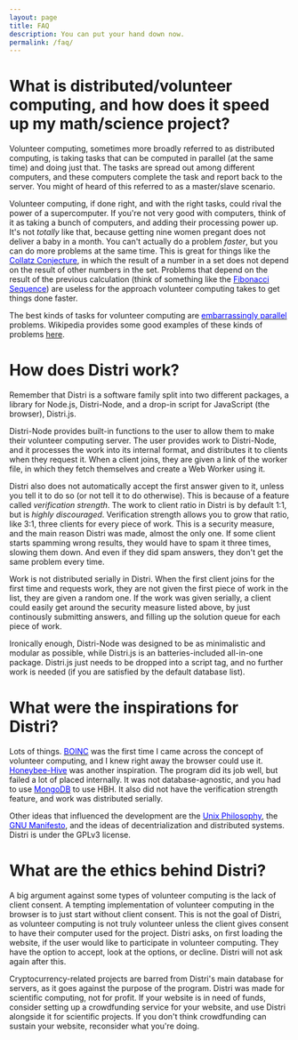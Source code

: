 ```yaml
---
layout: page
title: FAQ
description: You can put your hand down now.
permalink: /faq/
---
```


# What is distributed/volunteer computing, and how does it speed up my math/science project?

Volunteer computing, sometimes more broadly referred to as distributed computing, is taking tasks that can be computed in parallel (at the same time) and doing just that. The tasks are spread out among different computers, and these computers complete the task and report back to the server. You might of heard of this referred to as a master/slave scenario.

Volunteer computing, if done right, and with the right tasks, could rival the power of a supercomputer. If you're not very good with computers, think of it as taking a bunch of computers, and adding their processing power up. It's not _totally_ like that, because getting nine women pregant does not deliver a baby in a month. You can't actually do a problem _faster_, but you can do more problems at the same time. This is great for things like the [<span style="color: blue">Collatz Conjecture</span>](https://www.youtube.com/watch?v=5mFpVDpKX70), in which the result of a number in a set does not depend on the result of other numbers in the set. Problems that depend on the result of the previous calculation (think of something like the [<span style="color: blue">Fibonacci Sequence</span>](https://www.youtube.com/watch?v=wTlw7fNcO-0)) are useless for the approach volunteer computing takes to get things done faster.

The best kinds of tasks for volunteer computing are [<span style="color: blue">embarrassingly parallel</span>](https://en.wikipedia.org/wiki/Embarrassingly_parallel) problems. Wikipedia provides some good examples of these kinds of problems [here](https://en.wikipedia.org/wiki/Embarrassingly_parallel#Examples).

# How does Distri work?

Remember that Distri is a software family split into two different packages, a library for Node.js, Distri-Node, and a drop-in script for JavaScript (the browser), Distri.js.

Distri-Node provides built-in functions to the user to allow them to make their volunteer computing server. The user provides work to Distri-Node, and it processes the work into its internal format, and distributes it to clients when they request it. When a client joins, they are given a link of the worker file, in which they fetch themselves and create a Web Worker using it.

Distri also does not automatically accept the first answer given to it, unless you tell it to do so (or not tell it to do otherwise). This is because of a feature called _verification strength_. The work to client ratio in Distri is by default 1:1, but is _highly discouraged_. Verification strength allows you to grow that ratio, like 3:1, three clients for every piece of work. This is a security measure, and the main reason Distri was made, almost the only one. If some client starts spamming wrong results, they would have to spam it three times, slowing them down. And even if they did spam answers, they don't get the same problem every time.

Work is not distributed serially in Distri. When the first client joins for the first time and requests work, they are not given the first piece of work in the list, they are given a random one. If the work was given serially, a client could easily get around the security measure listed above, by just continously submitting answers, and filling up the solution queue for each piece of work.

Ironically enough, Distri-Node was designed to be as minimalistic and modular as possible, while Distri.js is an batteries-included all-in-one package. Distri.js just needs to be dropped into a script tag, and no further work is needed (if you are satisfied by the default database list).

# What were the inspirations for Distri?

Lots of things. [<span style="color: blue">BOINC</span>](http://boinc.berkeley.edu/) was the first time I came across the concept of volunteer computing, and I knew right away the browser could use it. [<span style="color: blue">Honeybee-Hive</span>](https://github.com/Kurimizumi/Honeybee-Hive) was another inspiration. The program did its job well, but failed a lot of placed internally. It was not database-agnostic, and you had to use [<span style="color: blue">MongoDB</span>](https://www.mongodb.com/) to use HBH. It also did not have the verification strength feature, and work was distributed serially.

Other ideas that influenced the development are the [<span style="color: blue">Unix Philosophy</span>](https://en.wikipedia.org/wiki/Unix_philosophy), the [<span style="color: blue">GNU Manifesto</span>](https://en.wikipedia.org/wiki/GNU_Manifesto), and the ideas of decentrialization and distributed systems. Distri is under the GPLv3 license.

# What are the ethics behind Distri?

A big argument against some types of volunteer computing is the lack of client consent. A tempting implementation of volunteer computing in the browser is to just start without client consent. This is not the goal of Distri, as volunteer computing is not truly volunteer unless the client gives consent to have their computer used for the project. Distri asks, on first loading the website, if the user would like to participate in volunteer computing. They have the option to accept, look at the options, or decline. Distri will not ask again after this.

Cryptocurrency-related projects are barred from Distri's main database for servers, as it goes against the purpose of the program. Distri was made for scientific computing, not for profit. If your website is in need of funds, consider setting up a crowdfunding service for your website, and use Distri alongside it for scientific projects. If you don't think crowdfunding can sustain your website, reconsider what you're doing. 
